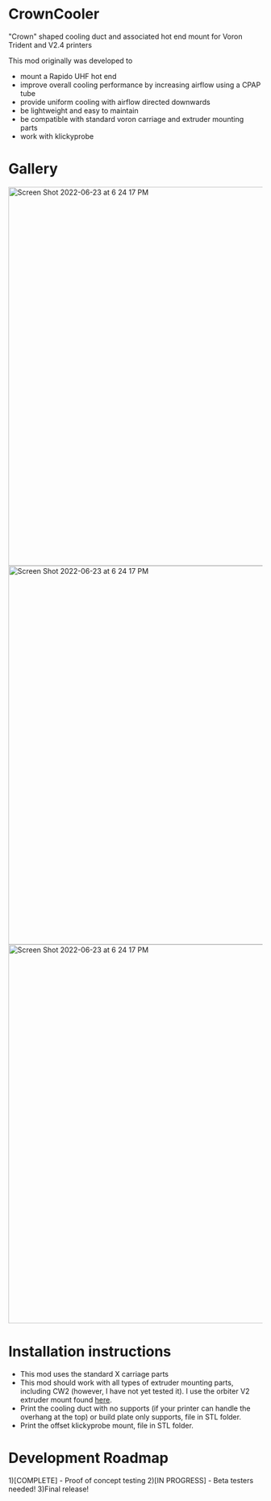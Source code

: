 # CrownCooler
"Crown" shaped cooling duct and associated hot end mount for Voron Trident and V2.4 printers

This mod originally was developed to
- mount a Rapido UHF hot end
- improve overall cooling performance by increasing airflow using a CPAP tube
- provide uniform cooling with airflow directed downwards
- be lightweight and easy to maintain
- be compatible with standard voron carriage and extruder mounting parts
- work with klickyprobe

# Gallery

<img width="751" alt="Screen Shot 2022-06-23 at 6 24 17 PM" src="https://user-images.githubusercontent.com/12782053/194479418-74b7c13e-f3db-4255-a4ea-d6747bc2abb2.png">
<img width="751" alt="Screen Shot 2022-06-23 at 6 24 17 PM" src="https://user-images.githubusercontent.com/12782053/194479580-b7a011a0-0623-49d6-887d-4a9b306fb0d1.png">
<img width="751" alt="Screen Shot 2022-06-23 at 6 24 17 PM" src="https://user-images.githubusercontent.com/12782053/194479013-b6fde3b8-cf25-49be-87e4-bf0bb4626d9a.jpeg">

# Installation instructions 
- This mod uses the standard X carriage parts
- This mod should work with all types of extruder mounting parts, including CW2 (however, I have not yet tested it). I use the orbiter V2 extruder mount found [here](https://github.com/sneakytreesnake/StealthOrbiter).
- Print the cooling duct with no supports (if your printer can handle the overhang at the top) or build plate only supports, file in STL folder.
- Print the offset klickyprobe mount, file in STL folder.


# Development Roadmap
1)[COMPLETE] - Proof of concept testing
2)[IN PROGRESS] - Beta testers needed!
3)Final release!



